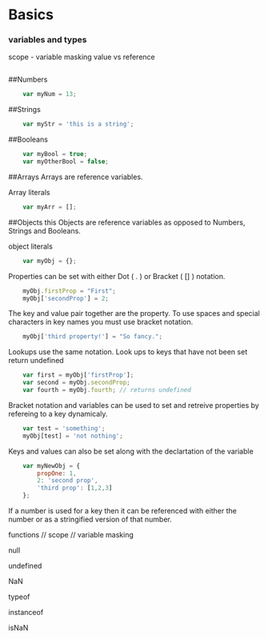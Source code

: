 # Basics
### variables and types
 scope - variable masking
 value vs reference
```javascript

```
##Numbers
```javascript
    var myNum = 13;
```

##Strings
```javascript
    var myStr = 'this is a string';
```

##Booleans
```javascript
    var myBool = true;
    var myOtherBool = false;
```

##Arrays
Arrays are reference variables.

Array literals
```javascript
    var myArr = [];
```

##Objects
this
Objects are reference variables as opposed to Numbers, Strings and Booleans.

object literals
```javascript
    var myObj = {};
```
Properties can be set with either Dot ( . ) or Bracket ( [] ) notation.
```javascript
    myObj.firstProp = "First";
    myObj['secondProp'] = 2;
```
The key and value pair together are the property.
To use spaces and special characters in key names you must use bracket notation.
```javascript
    myObj['third property!'] = "So fancy.";
```
Lookups use the same notation. Look ups to keys that have not been set return undefined
```javascript
    var first = myObj['firstProp'];
    var second = myObj.secondProp;
    var fourth = myObj.fourth; // returns undefined
```
Bracket notation and variables can be used to set and retreive properties by refereing to a key dynamicaly.
```javascript
    var test = 'something';
    myObj[test] = 'not nothing';
```
Keys and values can also be set along with the declartation of the variable
```javascript
    var myNewObj = {
        propOne: 1,
        2: 'second prop',
        'third prop': [1,2,3]
    };
```
If a number is used for a key then it can be referenced with either the number or as a stringified version of that number.

functions
// scope
// variable masking

null

undefined

NaN

typeof

instanceof

isNaN
